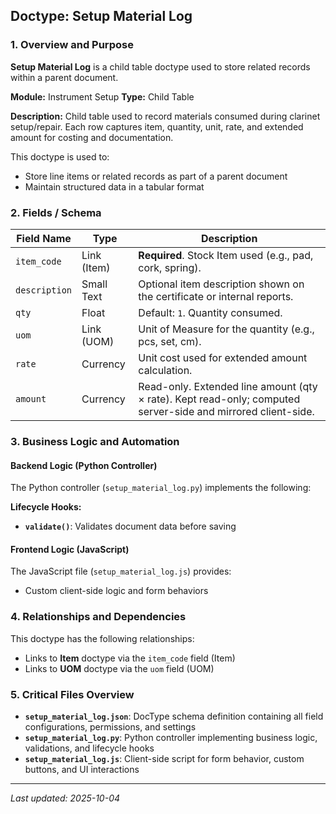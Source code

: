 ## Doctype: Setup Material Log

### 1. Overview and Purpose

**Setup Material Log** is a child table doctype used to store related records within a parent document.

**Module:** Instrument Setup
**Type:** Child Table

**Description:** Child table used to record materials consumed during clarinet setup/repair. Each row captures item, quantity, unit, rate, and extended amount for costing and documentation.

This doctype is used to:
- Store line items or related records as part of a parent document
- Maintain structured data in a tabular format

### 2. Fields / Schema

| Field Name | Type | Description |
|------------|------|-------------|
| `item_code` | Link (Item) | **Required**. Stock Item used (e.g., pad, cork, spring). |
| `description` | Small Text | Optional item description shown on the certificate or internal reports. |
| `qty` | Float | Default: `1`. Quantity consumed. |
| `uom` | Link (UOM) | Unit of Measure for the quantity (e.g., pcs, set, cm). |
| `rate` | Currency | Unit cost used for extended amount calculation. |
| `amount` | Currency | Read-only. Extended line amount (qty × rate). Kept read-only; computed server-side and mirrored client-side. |

### 3. Business Logic and Automation

#### Backend Logic (Python Controller)

The Python controller (`setup_material_log.py`) implements the following:

**Lifecycle Hooks:**
- **`validate()`**: Validates document data before saving

#### Frontend Logic (JavaScript)

The JavaScript file (`setup_material_log.js`) provides:

- Custom client-side logic and form behaviors

### 4. Relationships and Dependencies

This doctype has the following relationships:

- Links to **Item** doctype via the `item_code` field (Item)
- Links to **UOM** doctype via the `uom` field (UOM)

### 5. Critical Files Overview

- **`setup_material_log.json`**: DocType schema definition containing all field configurations, permissions, and settings
- **`setup_material_log.py`**: Python controller implementing business logic, validations, and lifecycle hooks
- **`setup_material_log.js`**: Client-side script for form behavior, custom buttons, and UI interactions

---

*Last updated: 2025-10-04*
